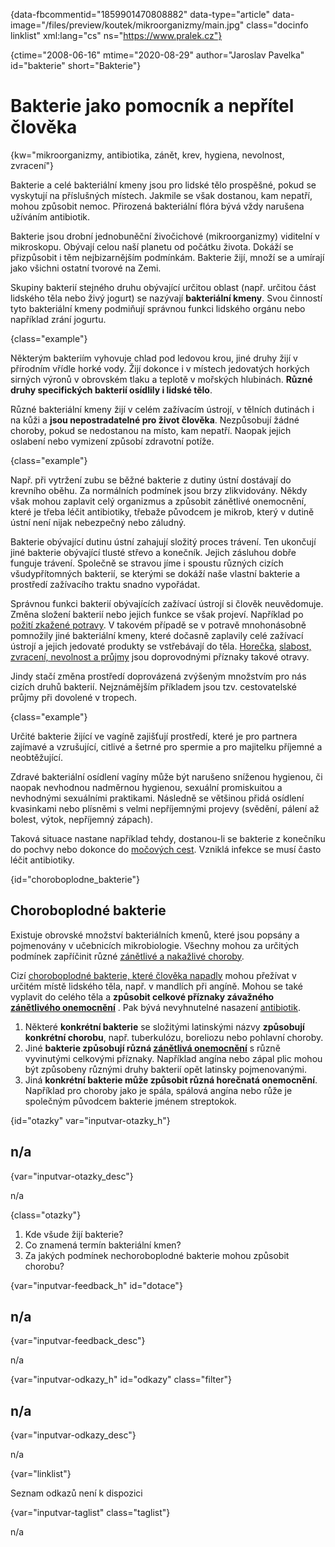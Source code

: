 
{data-fbcommentid="1859901470808882" data-type="article" data-image="/files/preview/koutek/mikroorganizmy/main.jpg" class="docinfo linklist" xml:lang="cs" ns="https://www.pralek.cz"}

{ctime="2008-06-16" mtime="2020-08-29" author="Jaroslav Pavelka" id="bakterie" short="Bakterie"}

# Bakterie jako pomocník a nepřítel člověka

<!-- generated attribute kw by user_updatekw.sh on 2021-11-10, do not edit -->

{kw="mikroorganizmy, antibiotika, zánět, krev, hygiena, nevolnost, zvracení"}

Bakterie a celé bakteriální kmeny jsou pro lidské tělo prospěšné, pokud se vyskytují na příslušných místech. Jakmile se však dostanou, kam nepatří, mohou způsobit nemoc. Přirozená bakteriální flóra bývá vždy narušena užíváním antibiotik.

Bakterie jsou drobní jednobuněční živočichové (mikroorganizmy) viditelní v mikroskopu. Obývají celou naší planetu od počátku života. Dokáží se přizpůsobit i těm nejbizarnějším podmínkám. Bakterie žijí, množí se a umírají jako všichni ostatní tvorové na Zemi.

Skupiny bakterií stejného druhu obývající určitou oblast (např. určitou část lidského těla nebo živý jogurt) se nazývají **bakteriální kmeny**. Svou činností tyto bakteriální kmeny podmiňují správnou funkci lidského orgánu nebo například zrání jogurtu.

{class="example"}

Některým bakteriím vyhovuje chlad pod ledovou krou, jiné druhy žijí v přírodním vřídle horké vody. Žijí dokonce i v místech jedovatých horkých sirných výronů v obrovském tlaku a teplotě v mořských hlubinách. **Různé druhy specifických bakterií osídlily i lidské tělo**.

Různé bakteriální kmeny žijí v celém zažívacím ústrojí, v tělních dutinách i na kůži a **jsou nepostradatelné pro život člověka**. Nezpůsobují žádné choroby, pokud se nedostanou na místo, kam nepatří. Naopak jejich oslabení nebo vymizení způsobí zdravotní potíže.

{class="example"}

Např. při vytržení zubu se běžné bakterie z dutiny ústní dostávají do krevního oběhu. Za normálních podmínek jsou brzy zlikvidovány. Někdy však mohou zaplavit celý organizmus a způsobit zánětlivé onemocnění, které je třeba léčit antibiotiky, třebaže původcem je mikrob, který v dutině ústní není nijak nebezpečný nebo záludný.

Bakterie obývající dutinu ústní zahajují složitý proces trávení. Ten ukončují jiné bakterie obývající tlusté střevo a konečník. Jejich zásluhou dobře funguje trávení. Společně se stravou jíme i spoustu různých cizích všudypřítomných bakterií, se kterými se dokáží naše vlastní bakterie a prostředí zažívacího traktu snadno vypořádat.

Správnou funkci bakterií obývajících zažívací ústrojí si člověk neuvědomuje. Změna složení bakterií nebo jejich funkce se však projeví. Například po [požití zkažené potravy][1]. V takovém případě se v potravě mnohonásobně pomnožily jiné bakteriální kmeny, které dočasně zaplavily celé zažívací ústrojí a jejich jedovaté produkty se vstřebávají do těla. [Horečka][2], [slabost, zvracení, nevolnost a průjmy][1] jsou doprovodnými příznaky takové otravy.

Jindy stačí změna prostředí doprovázená zvýšeným množstvím pro nás cizích druhů bakterií. Nejznámějším příkladem jsou tzv. cestovatelské průjmy při dovolené v tropech.

{class="example"}

Určité bakterie žijící ve vagíně zajišťují prostředí, které je pro partnera zajímavé a vzrušující, citlivé a šetrné pro spermie a pro majitelku příjemné a neobtěžující.

Zdravé bakteriální osídlení vagíny může být narušeno sníženou hygienou, či naopak nevhodnou nadměrnou hygienou, sexuální promiskuitou a nevhodnými sexuálními praktikami. Následně se většinou přidá osídlení kvasinkami nebo plísněmi s velmi nepříjemnými projevy (svědění, pálení až bolest, výtok, nepříjemný zápach).

Taková situace nastane například tehdy, dostanou-li se bakterie z konečníku do pochvy nebo dokonce do [močových cest][3]. Vzniklá infekce se musí často léčit antibiotiky.

{id="choroboplodne_bakterie"}

## Choroboplodné bakterie

Existuje obrovské množství bakteriálních kmenů, které jsou popsány a pojmenovány v učebnicích mikrobiologie. Všechny mohou za určitých podmínek zapříčinit různé [zánětlivé a nakažlivé choroby][4].

Cizí [choroboplodné bakterie, které člověka napadly][2] mohou přežívat v určitém místě lidského těla, např. v mandlích při angíně. Mohou se také vyplavit do celého těla a **způsobit celkové příznaky závažného [zánětlivého onemocnění][5]** . Pak bývá nevyhnutelné nasazení [antibiotik][6]. 

  1. Některé **konkrétní bakterie** se složitými latinskými názvy **způsobují konkrétní chorobu**, např. tuberkulózu, boreliozu nebo pohlavní choroby.
  2. Jiné **bakterie způsobují různá [zánětlivá onemocnění][7]** s různě vyvinutými celkovými příznaky. Například angína nebo zápal plic mohou být způsobeny různými druhy bakterií opět latinsky pojmenovanými. 
  3. Jiná **konkrétní bakterie může způsobit různá horečnatá onemocnění**. Například pro choroby jako je spála, spálová angína nebo růže je společným původcem bakterie jménem streptokok.

{id="otazky" var="inputvar-otazky_h"}

## n/a

{var="inputvar-otazky_desc"}

n/a

{class="otazky"}

  1. Kde všude žijí bakterie?
  2. Co znamená termín bakteriální kmen?
  3. Za jakých podmínek nechoroboplodné bakterie mohou způsobit chorobu?

{var="inputvar-feedback_h" id="dotace"}

## n/a

{var="inputvar-feedback_desc"}

n/a

{var="inputvar-odkazy_h" id="odkazy" class="filter"}

## n/a

{var="inputvar-odkazy_desc"}

n/a

{var="linklist"}

Seznam odkazů není k dispozici

{var="inputvar-taglist" class="taglist"}

n/a

 [1]: travici_potize
 [2]: teplota
 [3]: mocova_infekce
 [4]: angina
 [5]: vyvoj_zanetu
 [6]: antibiotika
 [7]: stadia_zanetu

